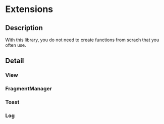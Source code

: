 # Extensions

## Description
With this library, you do not need to create functions from scrach that you often use.

## Detail

### View

### FragmentManager

### Toast

### Log
